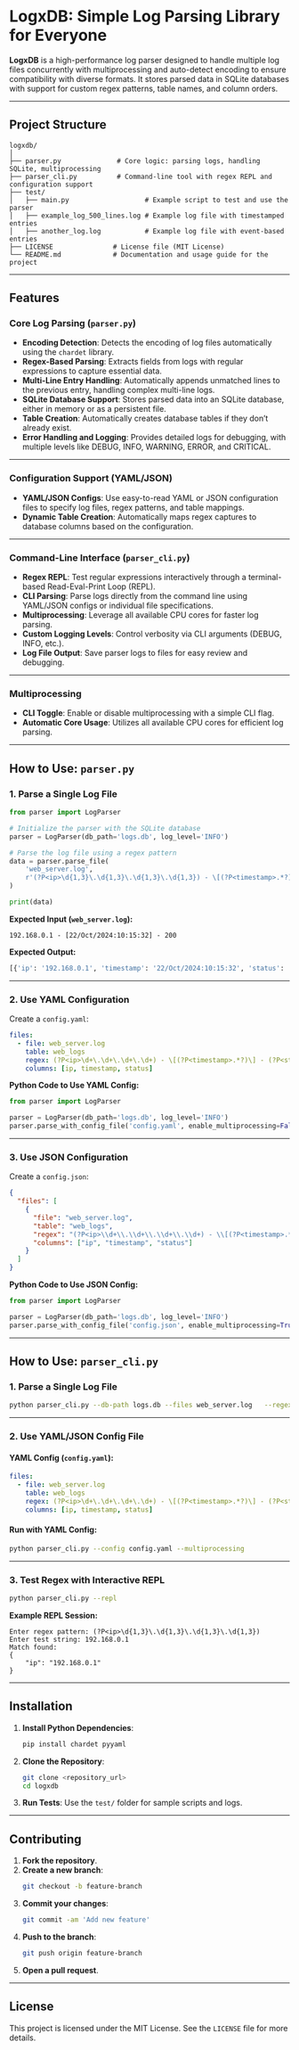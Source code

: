 
# LogxDB: Simple Log Parsing Library for Everyone  

**LogxDB** is a high-performance log parser designed to handle multiple log files concurrently with multiprocessing and auto-detect encoding to ensure compatibility with diverse formats. It stores parsed data in SQLite databases with support for custom regex patterns, table names, and column orders.

---

## Project Structure

```
logxdb/
│
├── parser.py              # Core logic: parsing logs, handling SQLite, multiprocessing
├── parser_cli.py          # Command-line tool with regex REPL and configuration support
├── test/
│   ├── main.py                   # Example script to test and use the parser
│   ├── example_log_500_lines.log # Example log file with timestamped entries
│   ├── another_log.log           # Example log file with event-based entries
├── LICENSE               # License file (MIT License)
└── README.md             # Documentation and usage guide for the project
```

---

## Features

### **Core Log Parsing (`parser.py`)**  
- **Encoding Detection**: Detects the encoding of log files automatically using the `chardet` library.  
- **Regex-Based Parsing**: Extracts fields from logs with regular expressions to capture essential data.  
- **Multi-Line Entry Handling**: Automatically appends unmatched lines to the previous entry, handling complex multi-line logs.  
- **SQLite Database Support**: Stores parsed data into an SQLite database, either in memory or as a persistent file.  
- **Table Creation**: Automatically creates database tables if they don’t already exist.  
- **Error Handling and Logging**: Provides detailed logs for debugging, with multiple levels like DEBUG, INFO, WARNING, ERROR, and CRITICAL.  

---

### **Configuration Support (YAML/JSON)**  
- **YAML/JSON Configs**: Use easy-to-read YAML or JSON configuration files to specify log files, regex patterns, and table mappings.  
- **Dynamic Table Creation**: Automatically maps regex captures to database columns based on the configuration.  

---

### **Command-Line Interface (`parser_cli.py`)**  
- **Regex REPL**: Test regular expressions interactively through a terminal-based Read-Eval-Print Loop (REPL).  
- **CLI Parsing**: Parse logs directly from the command line using YAML/JSON configs or individual file specifications.  
- **Multiprocessing**: Leverage all available CPU cores for faster log parsing.  
- **Custom Logging Levels**: Control verbosity via CLI arguments (DEBUG, INFO, etc.).  
- **Log File Output**: Save parser logs to files for easy review and debugging.  

---

### **Multiprocessing**  
- **CLI Toggle**: Enable or disable multiprocessing with a simple CLI flag.  
- **Automatic Core Usage**: Utilizes all available CPU cores for efficient log parsing.  

---

## How to Use: `parser.py`

### 1. Parse a Single Log File
```python
from parser import LogParser

# Initialize the parser with the SQLite database
parser = LogParser(db_path='logs.db', log_level='INFO')

# Parse the log file using a regex pattern
data = parser.parse_file(
    'web_server.log',
    r'(?P<ip>\d{1,3}\.\d{1,3}\.\d{1,3}\.\d{1,3}) - \[(?P<timestamp>.*?)\] - (?P<status>\d+)'
)

print(data)
```

**Expected Input (`web_server.log`):**
```
192.168.0.1 - [22/Oct/2024:10:15:32] - 200
```

**Expected Output:**
```python
[{'ip': '192.168.0.1', 'timestamp': '22/Oct/2024:10:15:32', 'status': '200'}]
```

---

### 2. Use YAML Configuration

Create a `config.yaml`:
```yaml
files:
  - file: web_server.log
    table: web_logs
    regex: (?P<ip>\d+\.\d+\.\d+\.\d+) - \[(?P<timestamp>.*?)\] - (?P<status>\d+)
    columns: [ip, timestamp, status]
```

**Python Code to Use YAML Config:**
```python
from parser import LogParser

parser = LogParser(db_path='logs.db', log_level='INFO')
parser.parse_with_config_file('config.yaml', enable_multiprocessing=False)
```

---

### 3. Use JSON Configuration

Create a `config.json`:
```json
{
  "files": [
    {
      "file": "web_server.log",
      "table": "web_logs",
      "regex": "(?P<ip>\\d+\\.\\d+\\.\\d+\\.\\d+) - \\[(?P<timestamp>.*?)\\] - (?P<status>\\d+)",
      "columns": ["ip", "timestamp", "status"]
    }
  ]
}
```

**Python Code to Use JSON Config:**
```python
from parser import LogParser

parser = LogParser(db_path='logs.db', log_level='INFO')
parser.parse_with_config_file('config.json', enable_multiprocessing=True)
```

---

## How to Use: `parser_cli.py`

### 1. Parse a Single Log File

```bash
python parser_cli.py --db-path logs.db --files web_server.log   --regexes "(?P<ip>\d{1,3}\.\d{1,3}\.\d{1,3}\.\d{1,3}) - \[(?P<timestamp>.*?)\] - (?P<status>\d+)"   --tables web_logs --columns ip,timestamp,status
```

---

### 2. Use YAML/JSON Config File

#### YAML Config (`config.yaml`):
```yaml
files:
  - file: web_server.log
    table: web_logs
    regex: (?P<ip>\d+\.\d+\.\d+\.\d+) - \[(?P<timestamp>.*?)\] - (?P<status>\d+)
    columns: [ip, timestamp, status]
```

#### Run with YAML Config:
```bash
python parser_cli.py --config config.yaml --multiprocessing
```

---

### 3. Test Regex with Interactive REPL

```bash
python parser_cli.py --repl
```

**Example REPL Session:**
```
Enter regex pattern: (?P<ip>\d{1,3}\.\d{1,3}\.\d{1,3}\.\d{1,3})
Enter test string: 192.168.0.1
Match found:
{
    "ip": "192.168.0.1"
}
```

---

## Installation

1. **Install Python Dependencies**:
   ```bash
   pip install chardet pyyaml
   ```

2. **Clone the Repository**:
   ```bash
   git clone <repository_url>
   cd logxdb
   ```

3. **Run Tests**:
   Use the `test/` folder for sample scripts and logs.

---

## Contributing

1. **Fork the repository**.
2. **Create a new branch**:
   ```bash
   git checkout -b feature-branch
   ```
3. **Commit your changes**:
   ```bash
   git commit -am 'Add new feature'
   ```
4. **Push to the branch**:
   ```bash
   git push origin feature-branch
   ```
5. **Open a pull request**.


---

## License

This project is licensed under the MIT License. See the `LICENSE` file for more details.
